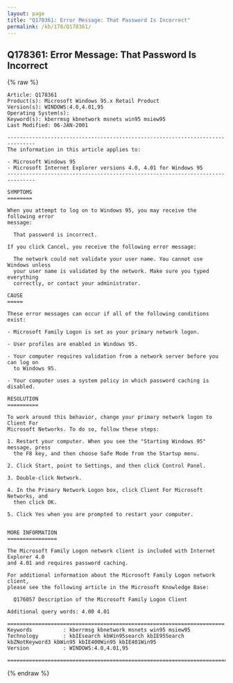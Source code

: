 ```yaml
---
layout: page
title: "Q178361: Error Message: That Password Is Incorrect"
permalink: /kb/178/Q178361/
---
```


## Q178361: Error Message: That Password Is Incorrect

{% raw %}

	Article: Q178361
	Product(s): Microsoft Windows 95.x Retail Product
	Version(s): WINDOWS:4.0,4.01,95
	Operating System(s): 
	Keyword(s): kberrmsg kbnetwork msnets win95 msiew95
	Last Modified: 06-JAN-2001
	
	-------------------------------------------------------------------------------
	The information in this article applies to:
	
	- Microsoft Windows 95 
	- Microsoft Internet Explorer versions 4.0, 4.01 for Windows 95 
	-------------------------------------------------------------------------------
	
	SYMPTOMS
	========
	
	When you attempt to log on to Windows 95, you may receive the following error
	message:
	
	  That password is incorrect.
	
	If you click Cancel, you receive the following error message:
	
	  The network could not validate your user name. You cannot use Windows unless
	  your user name is validated by the network. Make sure you typed everything
	  correctly, or contact your administrator.
	
	CAUSE
	=====
	
	These error messages can occur if all of the following conditions exist:
	
	- Microsoft Family Logon is set as your primary network logon.
	
	- User profiles are enabled in Windows 95.
	
	- Your computer requires validation from a network server before you can log on
	  to Windows 95.
	
	- Your computer uses a system policy in which password caching is disabled.
	
	RESOLUTION
	==========
	
	To work around this behavior, change your primary network logon to Client For
	Microsoft Networks. To do so, follow these steps:
	
	1. Restart your computer. When you see the "Starting Windows 95" message, press
	  the F8 key, and then choose Safe Mode from the Startup menu.
	
	2. Click Start, point to Settings, and then click Control Panel.
	
	3. Double-click Network.
	
	4. In the Primary Network Logon box, click Client For Microsoft Networks, and
	  then click OK.
	
	5. Click Yes when you are prompted to restart your computer.
	
	
	MORE INFORMATION
	================
	
	The Microsoft Family Logon network client is included with Internet Explorer 4.0
	and 4.01 and requires password caching.
	
	For additional information about the Microsoft Family Logon network client,
	please see the following article in the Microsoft Knowledge Base:
	
	  Q176057 Description of the Microsoft Family Logon Client
	
	Additional query words: 4.00 4.01
	
	======================================================================
	Keywords          : kberrmsg kbnetwork msnets win95 msiew95 
	Technology        : kbIEsearch kbWin95search kbIE95Search kbZNotKeyword3 kbWin95 kbIE400Win95 kbIE401Win95
	Version           : WINDOWS:4.0,4.01,95
	
	=============================================================================
	

{% endraw %}
